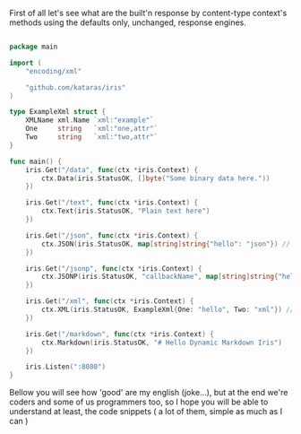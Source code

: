 First of all let's see what are the built'n response by content-type context's methods using the defaults only, unchanged, response engines.


```go

package main

import (
	"encoding/xml"

	"github.com/kataras/iris"
)

type ExampleXml struct {
	XMLName xml.Name `xml:"example"`
	One     string   `xml:"one,attr"`
	Two     string   `xml:"two,attr"`
}

func main() {
	iris.Get("/data", func(ctx *iris.Context) {
		ctx.Data(iris.StatusOK, []byte("Some binary data here."))
	})

	iris.Get("/text", func(ctx *iris.Context) {
		ctx.Text(iris.StatusOK, "Plain text here")
	})

	iris.Get("/json", func(ctx *iris.Context) {
		ctx.JSON(iris.StatusOK, map[string]string{"hello": "json"}) // or myjsonStruct{hello:"json}
	})

	iris.Get("/jsonp", func(ctx *iris.Context) {
		ctx.JSONP(iris.StatusOK, "callbackName", map[string]string{"hello": "jsonp"})
	})

	iris.Get("/xml", func(ctx *iris.Context) {
		ctx.XML(iris.StatusOK, ExampleXml{One: "hello", Two: "xml"}) // or iris.Map{"One":"hello"...}
	})

	iris.Get("/markdown", func(ctx *iris.Context) {
		ctx.Markdown(iris.StatusOK, "# Hello Dynamic Markdown Iris")
	})

	iris.Listen(":8080")
}


```


Bellow you will see how 'good' are my english (joke...), but at the end we're coders and some of us programmers too, so I hope you will be able to understand at least, the code snippets ( a lot of them, simple as much as I can )










